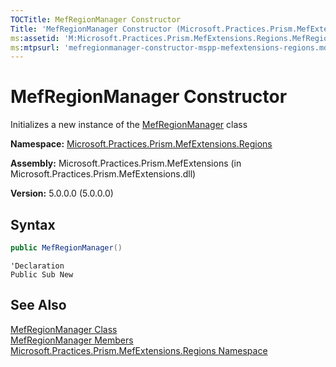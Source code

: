 ```yaml
---
TOCTitle: MefRegionManager Constructor
Title: 'MefRegionManager Constructor (Microsoft.Practices.Prism.MefExtensions.Regions)'
ms:assetid: 'M:Microsoft.Practices.Prism.MefExtensions.Regions.MefRegionManager.\#ctor'
ms:mtpsurl: 'mefregionmanager-constructor-mspp-mefextensions-regions.md'
---
```


# MefRegionManager Constructor

Initializes a new instance of the [MefRegionManager](/patterns-practices/reference/mefregionmanager-class-mspp-mefextensions-regions) class

**Namespace:** [Microsoft.Practices.Prism.MefExtensions.Regions](/patterns-practices/reference/mspp-mefextensions-regions-namespace)

**Assembly:** Microsoft.Practices.Prism.MefExtensions (in Microsoft.Practices.Prism.MefExtensions.dll)

**Version:** 5.0.0.0 (5.0.0.0)

## Syntax

```C#
public MefRegionManager()
```
```VB
'Declaration
Public Sub New
```

## See Also

[MefRegionManager Class](/patterns-practices/reference/mefregionmanager-class-mspp-mefextensions-regions)<br/>
[MefRegionManager Members](/patterns-practices/reference/mefregionmanager-members-mspp-mefextensions-regions)<br/>
[Microsoft.Practices.Prism.MefExtensions.Regions Namespace](/patterns-practices/reference/mspp-mefextensions-regions-namespace)